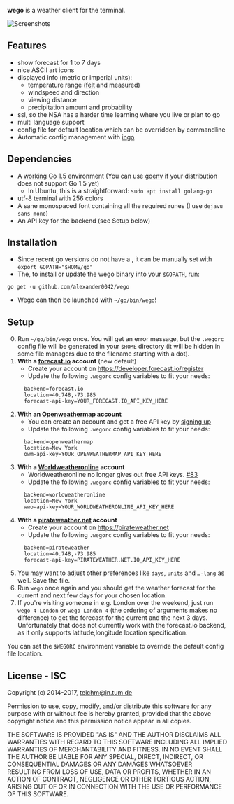 **wego** is a weather client for the terminal.

![Screenshots](http://schachmat.github.io/wego/wego.gif)

## Features

* show forecast for 1 to 7 days
* nice ASCII art icons
* displayed info (metric or imperial units):
  * temperature range ([felt](https://en.wikipedia.org/wiki/Wind_chill) and measured)
  * windspeed and direction
  * viewing distance
  * precipitation amount and probability
* ssl, so the NSA has a harder time learning where you live or plan to go
* multi language support
* config file for default location which can be overridden by commandline
* Automatic config management with [ingo](https://github.com/schachmat/ingo)

## Dependencies

* A [working](https://golang.org/doc/install#testing) [Go](https://golang.org/)
  [1.5](https://golang.org/doc/go1.5) environment (You can use
  [goenv](https://github.com/pwoolcoc/goenv) if your distribution does not
  support Go 1.5 yet)
  * In Ubuntu, this is a straightforward: `sudo apt install golang-go`
* utf-8 terminal with 256 colors
* A sane monospaced font containing all the required runes (I use `dejavu sans
  mono`)
* An API key for the backend (see Setup below)

## Installation

* Since recent go versions do not have a , it can be manually set with `export GOPATH="$HOME/go"`
* The, to install or update the wego binary into your `$GOPATH`, run:
```shell
go get -u github.com/alexander0042/wego
```
* Wego can then be launched with `~/go/bin/wego`!

## Setup

0. Run `~/go/bin/wego` once. You will get an error message, but the `.wegorc` config file
   will be generated in your `$HOME` directory (it will be hidden in some file
   managers due to the filename starting with a dot).
0. __With a [forecast.io](http://forecast.io/) account__ (new default)
    * Create your account on https://developer.forecast.io/register
    * Update the following `.wegorc` config variables to fit your needs:
    ```
      backend=forecast.io
      location=40.748,-73.985
      forecast-api-key=YOUR_FORECAST.IO_API_KEY_HERE
    ```
0. __With an [Openweathermap](https://home.openweathermap.org/) account__
    * You can create an account and get a free API key by [signing up](https://home.openweathermap.org/users/sign_up)
    * Update the following `.wegorc` config variables to fit your needs:
    ```
      backend=openweathermap
      location=New York
      owm-api-key=YOUR_OPENWEATHERMAP_API_KEY_HERE
    ```
0. __With a [Worldweatheronline](http://www.worldweatheronline.com/) account__
    * Worldweatheronline no longer gives out free API keys. [#83](https://github.com/alienscience/wego/issues/83)
    * Update the following `.wegorc` config variables to fit your needs:
    ```
      backend=worldweatheronline
      location=New York
      wwo-api-key=YOUR_WORLDWEATHERONLINE_API_KEY_HERE
    ```
0. __With a [pirateweather.net](https://pirateweather.net/) account__
    * Create your account on https://pirateweather.net
    * Update the following `.wegorc` config variables to fit your needs:
    ```
      backend=pirateweather
      location=40.748,-73.985
      forecast-api-key=PIRATEWEATHER.NET.IO_API_KEY_HERE
    ```
0. You may want to adjust other preferences like `days`, `units` and `…-lang` as
   well. Save the file.
0. Run `wego` once again and you should get the weather forecast for the current
   and next few days for your chosen location.
0. If you're visiting someone in e.g. London over the weekend, just run `wego 4
   London` or `wego London 4` (the ordering of arguments makes no difference) to
   get the forecast for the current and the next 3 days. Unfortunately that does
   not currently work with the forecast.io backend, as it only supports
   latitude,longitude location specification.

You can set the `$WEGORC` environment variable to override the default config
file location.

## License - ISC

Copyright (c) 2014-2017,  <teichm@in.tum.de>

Permission to use, copy, modify, and/or distribute this software for any purpose
with or without fee is hereby granted, provided that the above copyright notice
and this permission notice appear in all copies.

THE SOFTWARE IS PROVIDED "AS IS" AND THE AUTHOR DISCLAIMS ALL WARRANTIES WITH
REGARD TO THIS SOFTWARE INCLUDING ALL IMPLIED WARRANTIES OF MERCHANTABILITY AND
FITNESS. IN NO EVENT SHALL THE AUTHOR BE LIABLE FOR ANY SPECIAL, DIRECT,
INDIRECT, OR CONSEQUENTIAL DAMAGES OR ANY DAMAGES WHATSOEVER RESULTING FROM LOSS
OF USE, DATA OR PROFITS, WHETHER IN AN ACTION OF CONTRACT, NEGLIGENCE OR OTHER
TORTIOUS ACTION, ARISING OUT OF OR IN CONNECTION WITH THE USE OR PERFORMANCE OF
THIS SOFTWARE.
